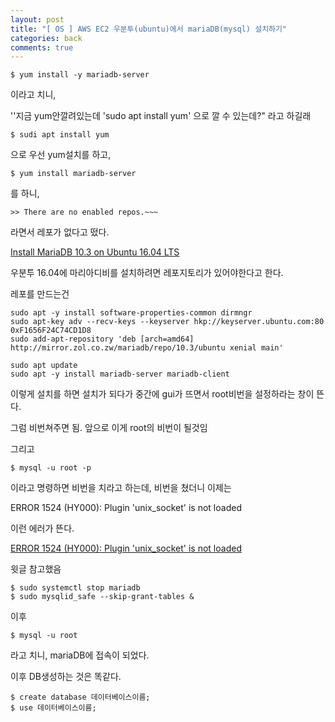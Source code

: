 ```yaml
---
layout: post
title: "[ OS ] AWS EC2 우분투(ubuntu)에서 mariaDB(mysql) 설치하기"
categories: back
comments: true
---
```


```
$ yum install -y mariadb-server
```

이라고 치니,

''지금 yum안깔려있는데 'sudo apt install yum' 으로 깔 수 있는데?" 라고 하길래

```
$ sudi apt install yum
```

으로 우선 yum설치를 하고,

```
$ yum install mariadb-server
```

를 하니,

```
>> There are no enabled repos.~~~
```

라면서 레포가 없다고 떴다.

[Install MariaDB 10.3 on Ubuntu 16.04 LTS](https://computingforgeeks.com/how-to-install-mariadb-10-3-on-ubuntu-16-04-lts-xenial/)

우분투 16.04에 마리아디비를 설치하려면 레포지토리가 있어야한다고 한다.

레포를 만드는건

```
sudo apt -y install software-properties-common dirmngr
sudo apt-key adv --recv-keys --keyserver hkp://keyserver.ubuntu.com:80 0xF1656F24C74CD1D8
sudo add-apt-repository 'deb [arch=amd64] http://mirror.zol.co.zw/mariadb/repo/10.3/ubuntu xenial main'
```

```
sudo apt update
sudo apt -y install mariadb-server mariadb-client
```

이렇게 설치를 하면 설치가 되다가 중간에 gui가 뜨면서 root비번을 설정하라는 창이 뜬다.

그럼 비번쳐주면 됨. 앞으로 이게 root의 비번이 될것임

그리고

```
$ mysql -u root -p
```

이라고 명령하면 비번을 치라고 하는데, 비번을 쳤더니 이제는

ERROR 1524 (HY000): Plugin 'unix_socket' is not loaded

이런 에러가 뜬다.

[ERROR 1524 (HY000): Plugin 'unix_socket' is not loaded](https://wnw1005.tistory.com/57)

윗글 참고했음

```
$ sudo systemctl stop mariadb
$ sudo mysqlid_safe --skip-grant-tables &
```

이후

```
$ mysql -u root
```

라고 치니, mariaDB에 접속이 되었다.

이후 DB생성하는 것은 똑같다.

```
$ create database 데이터베이스이름;
$ use 데이터베이스이름;
```
